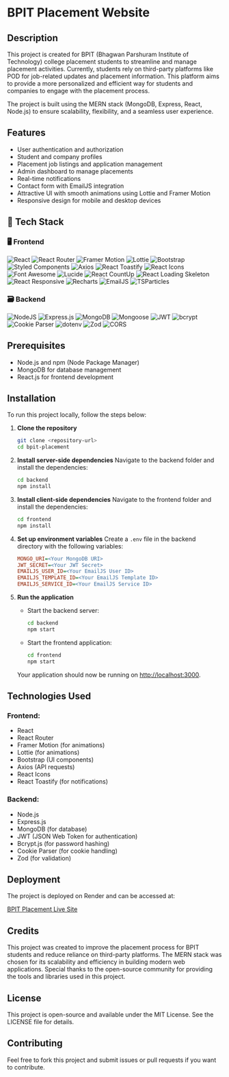 # BPIT Placement Website

## Description
This project is created for BPIT (Bhagwan Parshuram Institute of Technology) college placement students to streamline and manage placement activities. Currently, students rely on third-party platforms like POD for job-related updates and placement information. This platform aims to provide a more personalized and efficient way for students and companies to engage with the placement process.

The project is built using the MERN stack (MongoDB, Express, React, Node.js) to ensure scalability, flexibility, and a seamless user experience.

## Features
- User authentication and authorization
- Student and company profiles
- Placement job listings and application management
- Admin dashboard to manage placements
- Real-time notifications
- Contact form with EmailJS integration
- Attractive UI with smooth animations using Lottie and Framer Motion
- Responsive design for mobile and desktop devices

## 🧰 Tech Stack

### 🖥️ Frontend
![React](https://img.shields.io/badge/react-%2320232a.svg?style=for-the-badge&logo=react&logoColor=%2361DAFB)
![React Router](https://img.shields.io/badge/React_Router-CA4245?style=for-the-badge&logo=react-router&logoColor=white)
![Framer Motion](https://img.shields.io/badge/Framer_Motion-%23000000.svg?style=for-the-badge&logo=framer&logoColor=white)
![Lottie](https://img.shields.io/badge/Lottie-%23FF4F4F.svg?style=for-the-badge&logo=lottie&logoColor=white)
![Bootstrap](https://img.shields.io/badge/bootstrap-%238511FA.svg?style=for-the-badge&logo=bootstrap&logoColor=white)
![Styled Components](https://img.shields.io/badge/styled--components-DB7093?style=for-the-badge&logo=styled-components&logoColor=white)
![Axios](https://img.shields.io/badge/Axios-%235A29E4.svg?style=for-the-badge&logo=axios&logoColor=white)
![React Toastify](https://img.shields.io/badge/React_Toastify-%23FFCA28.svg?style=for-the-badge&logo=react&logoColor=black)
![React Icons](https://img.shields.io/badge/React_Icons-%23000000.svg?style=for-the-badge&logo=react&logoColor=white)
![Font Awesome](https://img.shields.io/badge/Font_Awesome-%23539E43.svg?style=for-the-badge&logo=font-awesome&logoColor=white)
![Lucide](https://img.shields.io/badge/Lucide-%23000000.svg?style=for-the-badge&logo=lucide&logoColor=white)
![React CountUp](https://img.shields.io/badge/React_CountUp-%234B9E98.svg?style=for-the-badge&logo=react&logoColor=white)
![React Loading Skeleton](https://img.shields.io/badge/React_Loading_Skeleton-%23D3D3D3.svg?style=for-the-badge&logo=react&logoColor=black)
![React Responsive](https://img.shields.io/badge/React_Responsive-%2361DAFB.svg?style=for-the-badge&logo=react&logoColor=black)
![Recharts](https://img.shields.io/badge/Recharts-%230081CB.svg?style=for-the-badge&logo=recharts&logoColor=white)
![EmailJS](https://img.shields.io/badge/EmailJS-%23D4A05A.svg?style=for-the-badge&logo=email&logoColor=white)
![TSParticles](https://img.shields.io/badge/TSParticles-%23000000.svg?style=for-the-badge&logo=tsParticles&logoColor=white)

### 🗃️ Backend
![NodeJS](https://img.shields.io/badge/node.js-6DA55F?style=for-the-badge&logo=node.js&logoColor=white)
![Express.js](https://img.shields.io/badge/express.js-%23404d59.svg?style=for-the-badge&logo=express&logoColor=%2361DAFB)
![MongoDB](https://img.shields.io/badge/MongoDB-%234ea94b.svg?style=for-the-badge&logo=mongodb&logoColor=white)
![Mongoose](https://img.shields.io/badge/Mongoose-%23880000.svg?style=for-the-badge&logo=mongoose&logoColor=white)
![JWT](https://img.shields.io/badge/JWT-%23000000.svg?style=for-the-badge&logo=json-web-tokens&logoColor=white)
![bcrypt](https://img.shields.io/badge/bcrypt-%232E8B57.svg?style=for-the-badge&logo=security&logoColor=white)
![Cookie Parser](https://img.shields.io/badge/Cookie_Parser-%23000000.svg?style=for-the-badge&logo=node.js&logoColor=white)
![dotenv](https://img.shields.io/badge/dotenv-%23ECD53F.svg?style=for-the-badge&logo=dotenv&logoColor=black)
![Zod](https://img.shields.io/badge/Zod-%233068B7.svg?style=for-the-badge&logo=zod&logoColor=white)
![CORS](https://img.shields.io/badge/CORS-%23000000.svg?style=for-the-badge&logo=security&logoColor=white)

## Prerequisites
- Node.js and npm (Node Package Manager)
- MongoDB for database management
- React.js for frontend development

## Installation
To run this project locally, follow the steps below:

1. **Clone the repository**
    ```bash
    git clone <repository-url>
    cd bpit-placement
    ```

2. **Install server-side dependencies**
    Navigate to the backend folder and install the dependencies:
    ```bash
    cd backend
    npm install
    ```

3. **Install client-side dependencies**
    Navigate to the frontend folder and install the dependencies:
    ```bash
    cd frontend
    npm install
    ```

4. **Set up environment variables**
    Create a `.env` file in the backend directory with the following variables:
    ```ini
    MONGO_URI=<Your MongoDB URI>
    JWT_SECRET=<Your JWT Secret>
    EMAILJS_USER_ID=<Your EmailJS User ID>
    EMAILJS_TEMPLATE_ID=<Your EmailJS Template ID>
    EMAILJS_SERVICE_ID=<Your EmailJS Service ID>
    ```

5. **Run the application**
    - Start the backend server:
      ```bash
      cd backend
      npm start
      ```
    - Start the frontend application:
      ```bash
      cd frontend
      npm start
      ```
    Your application should now be running on [http://localhost:3000](http://localhost:3000).

## Technologies Used

### Frontend:
- React
- React Router
- Framer Motion (for animations)
- Lottie (for animations)
- Bootstrap (UI components)
- Axios (API requests)
- React Icons
- React Toastify (for notifications)

### Backend:
- Node.js
- Express.js
- MongoDB (for database)
- JWT (JSON Web Token for authentication)
- Bcrypt.js (for password hashing)
- Cookie Parser (for cookie handling)
- Zod (for validation)

## Deployment
The project is deployed on Render and can be accessed at:

[BPIT Placement Live Site](https://bpit-careerhub.onrender.com)


## Credits
This project was created to improve the placement process for BPIT students and reduce reliance on third-party platforms. The MERN stack was chosen for its scalability and efficiency in building modern web applications. Special thanks to the open-source community for providing the tools and libraries used in this project.

## License
This project is open-source and available under the MIT License. See the LICENSE file for details.

## Contributing
Feel free to fork this project and submit issues or pull requests if you want to contribute.
